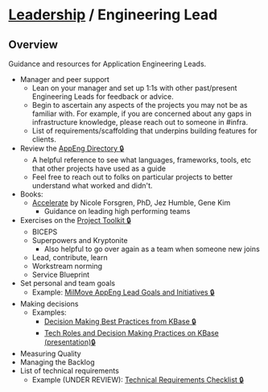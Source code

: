 # [Leadership](../README.md) / Engineering Lead

## Overview

Guidance and resources for Application Engineering Leads.

- Manager and peer support
  - Lean on your manager and set up 1:1s with other past/present Engineering Leads for feedback or advice.
  - Begin to ascertain any aspects of the projects you may not be as familiar with. For example, if you are concerned about any gaps in infrastructure knowledge, please reach out to someone in #infra.
  - List of requirements/scaffolding that underpins building features for clients.
- Review the [AppEng Directory 🔒](https://docs.google.com/spreadsheets/d/1wzlDUjMsHv8mfam7XaCVjw9F5UTrE7U9pJEQa5dEiAA/)
  - A helpful reference to see what languages, frameworks, tools, etc that other projects have used as a guide
  - Feel free to reach out to folks on particular projects to better understand what worked and didn't.
- Books:
  - [Accelerate](https://itrevolution.com/book/accelerate/) by Nicole Forsgren, PhD, Jez Humble, Gene Kim
    - Guidance on leading high performing teams
- Exercises on the [Project Toolkit 🔒](https://miro.com/app/board/o9J_kt0cswE=/)
  - BICEPS
  - Superpowers and Kryptonite
    - Also helpful to go over again as a team when someone new joins
  - Lead, contribute, learn
  - Workstream norming
  - Service Blueprint
- Set personal and team goals
  - Example: [MilMove AppEng Lead Goals and Initiatives 🔒](https://docs.google.com/document/d/13dCE0Yv3nt6zJeP2hVNen_EM-FHinLT2x0jYgb0bQfs/)
- Making decisions
  - Examples:
    - [Decision Making Best Practices from KBase 🔒](https://docs.google.com/document/d/1E-ChpTosRcX_h17eXRcw0c8rMymDSmZS7Ur-HZwiNkw/)
    - [Tech Roles and Decision Making Practices on KBase (presentation)🔒](https://docs.google.com/presentation/d/1FOVJQC03WVLiIL2SV-IATg_Na_ES2i9bwqkYXquRq70/edit#slide=id.g7781eb1f6c_0_4)
- Measuring Quality
- Managing the Backlog
- List of technical requirements
  - Example (UNDER REVIEW): [Technical Requirements Checklist 🔒](https://docs.google.com/document/d/1ozaXs8FiI6tqRWS_mEmEx_PothTioJsOxHoYlJF0b3I/)
